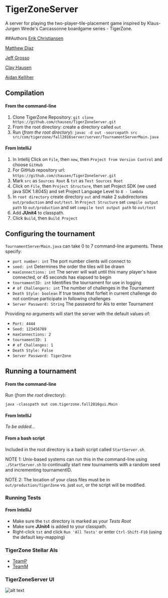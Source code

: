 # TigerZoneServer
A server for playing the two-player-tile-placement game inspired by Klaus-Jurgen Wrede's Carcassonne boardgame series - TigerZone.

##Authors
[Erik Christiansen](https://github.com/mistiansen)

[Matthew Diaz](https://github.com/matthewddiaz)

[Jeff Grosso](https://github.com/Drakyne)

[Clay Hausen](https://github.com/chausen)

[Aidan Kelliher](https://github.com/dnkllhr)


## Compilation
#### From the command-line
1. Clone TigerZone Repository: `git clone https://github.com/chausen/TigerZoneServer.git` 
2. From the root directory: create a directory called `out`
3. Run (*from the root directory*):
`javac -d out -sourcepath src src/com/tigerzone/fall2016server/server/TournamentServerMain.java`

#### From IntelliJ
1. In Intellij Click on `File`, then `new`, then `Project from Version Control`
and choose `GitHub`   
2. For GitHub repository url: `https://github.com/chausen/TigerZoneServer.git`
3. Mark `src` as `Sources Root` & `tst` as `Test Sources Root`
4. Click on `File`, then `Project Structure`, then set Project SDK (we used java SDK 1.8045) and set
Project Language Level to `8 - lambda`
5. In `root directory` create directory `out` and make 2 subdirectories `out/production`
    and `out/test`. In `Project Structure` set `compile output path` to `out/production`
    and set `compile test output path` to `out/test`
6. Add **JUnit4** to classpath.
7. Click `Build`, then `Build Project`

## Configuring the tournament

`TournamentServerMain.java` can take 0 to 7 command-line arguments. These specify:
+ `port number: int`  The port number clients will connect to
+ `seed: int` Determines the order the tiles will be drawn
+ `maxConnections: int` The server will wait until this many player's have connected, or 45 seconds has elapsed to begin 
+ `tournamentID: int` Identifies the tournament for use in logging
+ `# of Challengers: int` The number of challenges in the Tournament
+ `Death Style: boolean` If true teams that forfeit in current challenge do 
    not continue participate in following challenges 
+ `Server Password: String` The password for AIs to enter Tournament

Providing no arguments will start the server with the default values of: 
+ `Port: 4444` 
+ `Seed: 123456789` 
+ `maxConnections: 2` 
+ `tournamentID: 1`
+ `# of Challenges: 1` 
+ `Death Style: False` 
+ `Server Password: TigerZone`
 
## Running a tournament
#### From the command-line

Run (*from the root directory*):

`java -classpath out com.tigerzone.fall2016gui.Main`
 
#### From IntelliJ
*To be added...*
 
#### From a bash script
Included in the root directory is a bash script called `StartServer.sh`. 

NOTE 1: Unix-based systems can run this in the command-line using `./StartServer.sh` to continually start new tournaments 
with a random seed and incrementing tournamentID.

NOTE 2: The location of your class files must be in `out/production/TigerZone` vs. just `out`, or the script will be modified.

### Running Tests

#### From IntelliJ
+ Make sure the `tst` directory is marked as your *Tests Root*
+ Make sure **JUnit4** is added to your classpath. 
+ Right-click `tst` and click `Run 'All Tests'` or enter `Ctrl-Shift-F10` (using the default key-mapping)
 
 ### TigerZone Stellar AIs
 + [TeamP](https://github.com/ldfreedman/TZP) 
 + [TeamM](https://github.com/wheelsandbytes/tigerzone)
 
 ### TigerZoneServer UI
 ![alt text](https://github.com/chausen/TigerZoneServer/tree/master/img/tigerZoneGUI.png)
